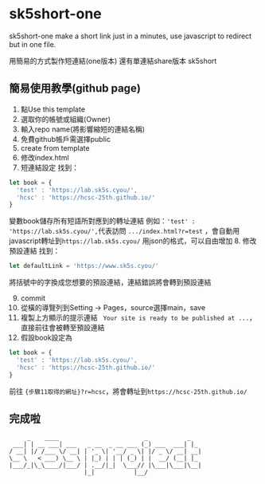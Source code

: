 # sk5short-one
sk5short-one make a short link just in a minutes, use javascript to redirect but in one file.

用簡易的方式製作短連結(one版本)
還有單連結share版本 sk5short

## 簡易使用教學(github page)
1. 點Use this template
2. 選取你的帳號或組織(Owner)
3. 輸入repo name(將影響縮短的連結名稱)
4. 免費github帳戶需選擇public
5. create from template
6. 修改index.html
7. 短連結設定
找到：

```javascript
let book = {
  'test' : 'https://lab.sk5s.cyou/',
  'hcsc' : 'https://hcsc-25th.github.io/'
}
```
變數book儲存所有短語所對應到的轉址連結
例如：`'test' : 'https://lab.sk5s.cyou/',`代表訪問 `.../index.html?r=test` ，會自動用javascript轉址到`https://lab.sk5s.cyou/`
用json的格式，可以自由增加
8. 修改預設連結
找到：

```javascript
let defaultLink = 'https://www.sk5s.cyou/'
```
將括號中的字換成您想要的預設連結，連結錯誤將會轉到預設連結

9. commit
10. 從橫的導覽列到Setting -> Pages，source選擇main，save
11. 複製上方顯示的提示連結 ` Your site is ready to be published at ...`，直接前往會被轉至預設連結
12. 假設book設定為
```javascript
let book = {
  'test' : 'https://lab.sk5s.cyou/',
  'hcsc' : 'https://hcsc-25th.github.io/'
}
```
前往 `{步驟11取得的網址}?r=hcsc`，將會轉址到`https://hcsc-25th.github.io/`

## 完成啦

```
     _    ____                        _           _   
 ___| | __ ___| ___   _ __  _ __ ___ (_) ___  ___| |_ 
/ __| |/ /___ \/ __| | '_ \| '__/ _ \| |/ _ \/ __| __|
\__ \   < ___) \__ \ | |_) | | | (_) | |  __/ (__| |_ 
|___/_|\_\____/|___/ | .__/|_|  \___// |\___|\___|\__|
                     |_|           |__/               
```

